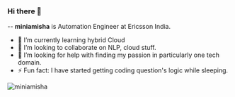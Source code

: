 ### Hi there 👋

--
**miniamisha** is Automation Engineer at Ericsson India.

- 🌱 I’m currently learning hybrid Cloud
- 👯 I’m looking to collaborate on NLP, cloud stuff.
- 🤔 I’m looking for help with finding my passion in particularly one tech domain.
- ⚡ Fun fact: I have started getting coding question's logic while sleeping.

<img src="https://komarev.com/ghpvc/?username=amisha" alt="miniamisha" />
